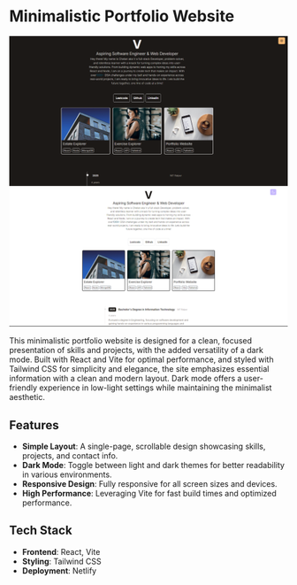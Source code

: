 # Minimalistic Portfolio Website

![Dark Mode](https://github.com/V10codes/portfolio/blob/main/public/dark.png)
![Light Mode](https://github.com/V10codes/portfolio/blob/main/public/light.png)

This minimalistic portfolio website is designed for a clean, focused presentation of skills and projects, with the added versatility of a dark mode. Built with React and Vite for optimal performance, and styled with Tailwind CSS for simplicity and elegance, the site emphasizes essential information with a clean and modern layout. Dark mode offers a user-friendly experience in low-light settings while maintaining the minimalist aesthetic.

## Features

- **Simple Layout**: A single-page, scrollable design showcasing skills, projects, and contact info.
- **Dark Mode**: Toggle between light and dark themes for better readability in various environments.
- **Responsive Design**: Fully responsive for all screen sizes and devices.
- **High Performance**: Leveraging Vite for fast build times and optimized performance.

## Tech Stack

- **Frontend**: React, Vite
- **Styling**: Tailwind CSS
- **Deployment**: Netlify
